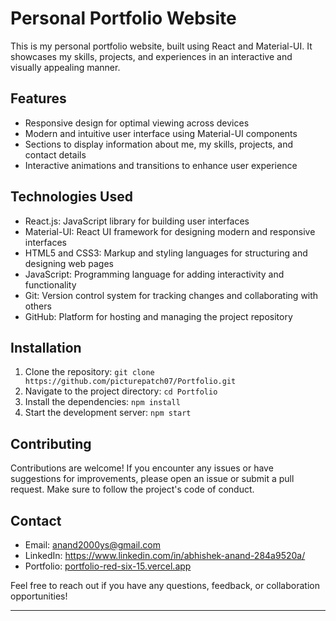# Personal Portfolio Website

This is my personal portfolio website, built using React and Material-UI. It showcases my skills, projects, and experiences in an interactive and visually appealing manner.

## Features

- Responsive design for optimal viewing across devices
- Modern and intuitive user interface using Material-UI components
- Sections to display information about me, my skills, projects, and contact details
- Interactive animations and transitions to enhance user experience

## Technologies Used

- React.js: JavaScript library for building user interfaces
- Material-UI: React UI framework for designing modern and responsive interfaces
- HTML5 and CSS3: Markup and styling languages for structuring and designing web pages
- JavaScript: Programming language for adding interactivity and functionality
- Git: Version control system for tracking changes and collaborating with others
- GitHub: Platform for hosting and managing the project repository

## Installation

1. Clone the repository: `git clone https://github.com/picturepatch07/Portfolio.git`
2. Navigate to the project directory: `cd Portfolio`
3. Install the dependencies: `npm install`
4. Start the development server: `npm start`

## Contributing

Contributions are welcome! If you encounter any issues or have suggestions for improvements, please open an issue or submit a pull request. Make sure to follow the project's code of conduct.

## Contact

- Email: anand2000ys@gmail.com
- LinkedIn: https://www.linkedin.com/in/abhishek-anand-284a9520a/
- Portfolio: [portfolio-red-six-15.vercel.app](https://portfolio-red-six-15.vercel.app/)

Feel free to reach out if you have any questions, feedback, or collaboration opportunities!

---
